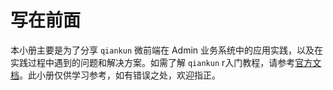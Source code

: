 # 写在前面 

本小册主要是为了分享 `qiankun` 微前端在 Admin 业务系统中的应用实践，以及在实践过程中遇到的问题和解决方案。如需了解 `qiankun` r入门教程，请参考[官方文档](https://qiankun.umijs.org/zh)。此小册仅供学习参考，如有错误之处，欢迎指正。


